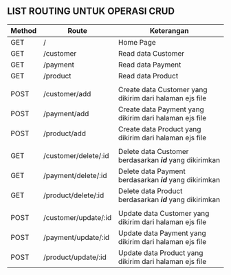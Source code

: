 ## LIST ROUTING UNTUK OPERASI CRUD

| Method | Route                  | Keterangan                                                   |
| ------ | ---------------------- | ------------------------------------------------------------ |
| GET    | /                      | Home Page                                                    |
| GET    | /customer              | Read data Customer                                           |
| GET    | /payment               | Read data Payment                                            |
| GET    | /product               | Read data Product                                            |
|        |                        |                                                              |
| POST   | /customer/add          | Create data Customer yang dikirim dari halaman ejs file      |
| POST   | /payment/add           | Create data Payment  yang dikirim dari halaman ejs file      |
| POST   | /product/add           | Create data Product  yang dikirim dari halaman ejs file      |
|        |                        |                                                              |
| GET    | /customer/delete/:id   | Delete data Customer berdasarkan ***id*** yang dikirimkan    |
| GET    | /payment/delete/:id    | Delete data Payment  berdasarkan ***id*** yang dikirimkan    |
| GET    | /product/delete/:id    | Delete data Product  berdasarkan ***id*** yang dikirimkan    |
|        |                        |                                                              |
| POST   | /customer/update/:id   | Update data Customer yang dikirim dari halaman ejs file      |
| POST   | /payment/update/:id    | Update data Payment  yang dikirim dari halaman ejs file      |
| POST   | /product/update/:id    | Update data Product  yang dikirim dari halaman ejs file      |